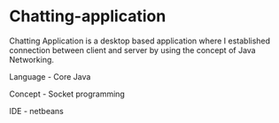 # Chatting-application
Chatting Application is a desktop based application where I established connection between client and server by using the concept of Java Networking.
 
 Language - Core Java
 
 Concept - Socket programming
 
 IDE - netbeans
 
 [](!serverclientchat.JPG)
